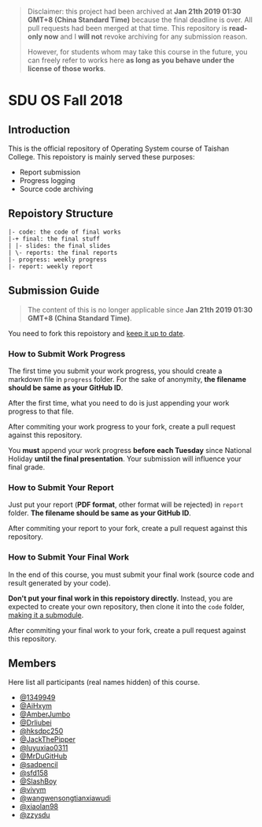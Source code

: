 > Disclaimer: this project had been archived at **Jan 21th 2019 01:30 GMT+8 (China Standard Time)** because the final deadline is over. All pull requests had been merged at that time. This repository is **read-only now** and I **will not** revoke archiving for any submission reason. 
>
> However, for students whom may take this course in the future, you can freely refer to works here **as long as you behave under the license of those works**.

# SDU OS Fall 2018

## Introduction

This is the official repository of Operating System course of Taishan College. This repoistory is mainly served these purposes:

* Report submission
* Progress logging
* Source code archiving

## Repoistory Structure

```
|- code: the code of final works
|-+ final: the final stuff
| |- slides: the final slides
| \- reports: the final reports
|- progress: weekly progress
|- report: weekly report
```

## Submission Guide

> The content of this is no longer applicable since **Jan 21th 2019 01:30 GMT+8 (China Standard Time)**.

You need to fork this repoistory and [keep it up to date](https://help.github.com/articles/syncing-a-fork/).

### How to Submit Work Progress

The first time you submit your work progress, you should create a markdown file in `progress` folder. For the sake of anonymity, **the filename should be same as your GitHub ID**. 

After the first time, what you need to do is just appending your work progress to that file.

After commiting your work progress to your fork, create a pull request against this repository.

You **must** append your work progress **before each Tuesday** since National Holiday **until the final presentation**. Your submission will influence your final grade.

### How to Submit Your Report

Just put your report (**PDF format**, other format will be rejected) in `report` folder. **The filename should be same as your GitHub ID**.

After commiting your report to your fork, create a pull request against this repository.

### How to Submit Your Final Work

In the end of this course, you must submit your final work (source code and result generated by your code).

**Don't put your final work in this repoistory directly.** Instead, you are expected to create your own repository, then clone it into the `code` folder, [making it a submodule](https://git-scm.com/book/zh/v1/Git-%E5%B7%A5%E5%85%B7-%E5%AD%90%E6%A8%A1%E5%9D%97).

After commiting your final work to your fork, create a pull request against this repository.

## Members

Here list all participants (real names hidden) of this course.

* [@1349949](https://github.com/1349949)
* [@AiHxym](https://github.com/AiHxym)
* [@AmberJumbo](https://github.com/AmberJumbo)
* [@Drliubei](https://github.com/Drliubei)
* [@hksdpc250](https://github.com/hksdpc250)
* [@JackThePipper](https://github.com/JackThePipper)
* [@luyuxiao0311](https://github.com/luyuxiao0311)
* [@MrDuGitHub](https://github.com/MrDuGitHub)
* [@sadpencil](https://github.com/sadpencil)
* [@sfd158](https://github.com/sfd158)
* [@SlashBoy](https://github.com/SlashBoy)
* [@vivym](https://github.com/vivym)
* [@wangwensongtianxiawudi](https://github.com/wangwensongtianxiawudi)
* [@xiaolan98](https://github.com/xiaolan98)
* [@zzysdu](https://github.com/zzysdu)
